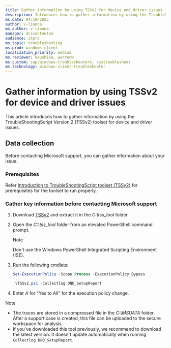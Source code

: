 ```yaml
---
title: Gather information by using TSSv2 for device and driver issues
description: Introduces how to gather information by using the TroubleShootingScript Version 2 (TSSv2) toolset for device and driver issues.
ms.date: 04/19/2023
author: v-lianna
ms.author: v-lianna
manager: dcscontentpm
audience: itpro
ms.topic: troubleshooting
ms.prod: windows-client
localization_priority: medium
ms.reviewer: kaushika, warrenw
ms.custom: sap:windows-troubleshooters, csstroubleshoot
ms.technology: windows-client-troubleshooter
---
```

# Gather information by using TSSv2 for device and driver issues

This article introduces how to gather information by using the TroubleShootingScript Version 2 (TSSv2) toolset for device and driver issues.

## Data collection

Before contacting Microsoft support, you can gather information about your issue.

### Prerequisites

Refer [Introduction to TroubleShootingScript toolset (TSSv2)](introduction-to-troubleshootingscript-toolset-tssv2.md#prerequisites) for prerequisites for the toolset to run properly.

### Gather key information before contacting Microsoft support

1. Download [TSSv2](https://aka.ms/getTSSv2) and extract it in the *C:\\tss_tool* folder.
2. Open the *C:\\tss_tool* folder from an elevated PowerShell command prompt.  
    > [!NOTE]
    > Don't use the Windows PowerShell Integrated Scripting Environment (ISE).
3. Run the following cmdlets:

    ```powershell
    Set-ExecutionPolicy -Scope Process -ExecutionPolicy Bypass
    ```

    ```powershell
    .\TSSv2.ps1 -Collectlog DND_SetupReport
    ```

4. Enter *A* for "Yes to All" for the execution policy change.

> [!NOTE]
>
> - The traces are stored in a compressed file in the *C:\\MSDATA* folder. After a support case is created, this file can be uploaded to the secure workspace for analysis.
> - If you've downloaded this tool previously, we recommend to download the latest version. It doesn't update automatically when running `-Collectlog DND_SetupReport`.
